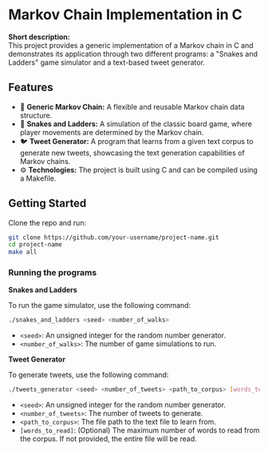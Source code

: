 # Markov Chain Implementation in C

**Short description:**  
This project provides a generic implementation of a Markov chain in C and demonstrates its application through two different programs: a "Snakes and Ladders" game simulator and a text-based tweet generator.

## Features
- 🔧 **Generic Markov Chain:** A flexible and reusable Markov chain data structure.
- 🐍 **Snakes and Ladders:** A simulation of the classic board game, where player movements are determined by the Markov chain.
- 🐦 **Tweet Generator:** A program that learns from a given text corpus to generate new tweets, showcasing the text generation capabilities of Markov chains.
- ⚙️ **Technologies:** The project is built using C and can be compiled using a Makefile.

## Getting Started
Clone the repo and run:

```bash
git clone https://github.com/your-username/project-name.git
cd project-name
make all
```

### Running the programs

**Snakes and Ladders**

To run the game simulator, use the following command:
```bash
./snakes_and_ladders <seed> <number_of_walks>
```
- `<seed>`: An unsigned integer for the random number generator.
- `<number_of_walks>`: The number of game simulations to run.

**Tweet Generator**

To generate tweets, use the following command:
```bash
./tweets_generator <seed> <number_of_tweets> <path_to_corpus> [words_to_read]
```
- `<seed>`: An unsigned integer for the random number generator.
- `<number_of_tweets>`: The number of tweets to generate.
- `<path_to_corpus>`: The file path to the text file to learn from.
- `[words_to_read]`: (Optional) The maximum number of words to read from the corpus. If not provided, the entire file will be read.